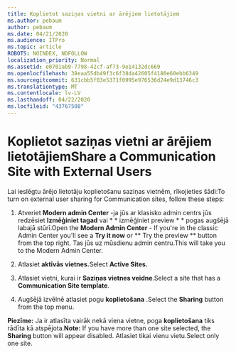 ```yaml
---
title: Koplietot saziņas vietni ar ārējiem lietotājiem
ms.author: pebaum
author: pebaum
ms.date: 04/21/2020
ms.audience: ITPro
ms.topic: article
ROBOTS: NOINDEX, NOFOLLOW
localization_priority: Normal
ms.assetid: e0701ab9-7798-42cf-af73-9e14132dc669
ms.openlocfilehash: 38eaa55db49f3c6f38da42605f4180e60ebb6349
ms.sourcegitcommit: 631cbb5f03e5371f0995e976536d24e9d13746c3
ms.translationtype: MT
ms.contentlocale: lv-LV
ms.lasthandoff: 04/22/2020
ms.locfileid: "43767508"
---
```

# <a name="share-a-communication-site-with-external-users"></a><span data-ttu-id="36391-102">Koplietot saziņas vietni ar ārējiem lietotājiem</span><span class="sxs-lookup"><span data-stu-id="36391-102">Share a Communication Site with External Users</span></span>

<span data-ttu-id="36391-103">Lai ieslēgtu ārējo lietotāju koplietošanu saziņas vietnēm, rīkojieties šādi:</span><span class="sxs-lookup"><span data-stu-id="36391-103">To turn on external user sharing for Communication sites, follow these steps:</span></span> 
  
1. <span data-ttu-id="36391-104">Atveriet **Modern admin Center** -ja jūs ar klasisko admin centrs jūs redzēsiet **Izmēģiniet tagad** vai \* \* izmēģiniet preview \* \* pogas augšējā labajā stūrī.</span><span class="sxs-lookup"><span data-stu-id="36391-104">Open the **Modern Admin Center** - If you're in the classic Admin Center you'll see a **Try it now** or \*\* Try the preview \*\* button from the top right.</span></span> <span data-ttu-id="36391-105">Tas jūs uz mūsdienu admin centru.</span><span class="sxs-lookup"><span data-stu-id="36391-105">This will take you to the Modern Admin Center.</span></span> 
  
2. <span data-ttu-id="36391-106">Atlasiet **aktīvās vietnes.**</span><span class="sxs-lookup"><span data-stu-id="36391-106">Select **Active Sites.**</span></span>
  
3. <span data-ttu-id="36391-107">Atlasiet vietni, kurai ir **Saziņas vietnes veidne**.</span><span class="sxs-lookup"><span data-stu-id="36391-107">Select a site that has a **Communication Site template**.</span></span> 
  
4. <span data-ttu-id="36391-108">Augšējā izvēlnē atlasiet pogu **koplietošana** .</span><span class="sxs-lookup"><span data-stu-id="36391-108">Select the **Sharing** button from the top menu.</span></span> 
  
 <span data-ttu-id="36391-109">**Piezīme:** Ja ir atlasīta vairāk nekā viena vietne, poga **koplietošana** tiks rādīta kā atspējota.</span><span class="sxs-lookup"><span data-stu-id="36391-109">**Note:** If you have more than one site selected, the **Sharing** button will appear disabled.</span></span> <span data-ttu-id="36391-110">Atlasiet tikai vienu vietu.</span><span class="sxs-lookup"><span data-stu-id="36391-110">Select only one site.</span></span> 
  


